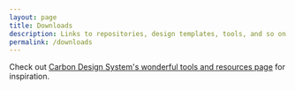 ```yaml
---
layout: page
title: Downloads
description: Links to repositories, design templates, tools, and so on.
permalink: /downloads
---
```

Check out [Carbon Design System's wonderful tools and resources page](http://carbondesignsystem.com/resources) for inspiration.
